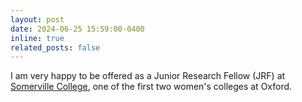 ```yaml
---
layout: post
date: 2024-06-25 15:59:00-0400
inline: true
related_posts: false
---
```


I am very happy to be offered as a Junior Research Fellow (JRF) at [Somerville College](https://www.some.ox.ac.uk/), one of the first two women's colleges at Oxford.

